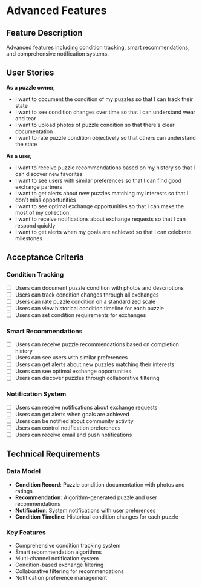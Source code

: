 # Advanced Features

## Feature Description

Advanced features including condition tracking, smart recommendations, and comprehensive notification systems.

## User Stories

**As a puzzle owner,**

- I want to document the condition of my puzzles so that I can track their state
- I want to see condition changes over time so that I can understand wear and tear
- I want to upload photos of puzzle condition so that there's clear documentation
- I want to rate puzzle condition objectively so that others can understand the state

**As a user,**

- I want to receive puzzle recommendations based on my history so that I can discover new favorites
- I want to see users with similar preferences so that I can find good exchange partners
- I want to get alerts about new puzzles matching my interests so that I don't miss opportunities
- I want to see optimal exchange opportunities so that I can make the most of my collection
- I want to receive notifications about exchange requests so that I can respond quickly
- I want to get alerts when my goals are achieved so that I can celebrate milestones

## Acceptance Criteria

### Condition Tracking

- [ ] Users can document puzzle condition with photos and descriptions
- [ ] Users can track condition changes through all exchanges
- [ ] Users can rate puzzle condition on a standardized scale
- [ ] Users can view historical condition timeline for each puzzle
- [ ] Users can set condition requirements for exchanges

### Smart Recommendations

- [ ] Users can receive puzzle recommendations based on completion history
- [ ] Users can see users with similar preferences
- [ ] Users can get alerts about new puzzles matching their interests
- [ ] Users can see optimal exchange opportunities
- [ ] Users can discover puzzles through collaborative filtering

### Notification System

- [ ] Users can receive notifications about exchange requests
- [ ] Users can get alerts when goals are achieved
- [ ] Users can be notified about community activity
- [ ] Users can control notification preferences
- [ ] Users can receive email and push notifications

## Technical Requirements

### Data Model

- **Condition Record**: Puzzle condition documentation with photos and ratings
- **Recommendation**: Algorithm-generated puzzle and user recommendations
- **Notification**: System notifications with user preferences
- **Condition Timeline**: Historical condition changes for each puzzle

### Key Features

- Comprehensive condition tracking system
- Smart recommendation algorithms
- Multi-channel notification system
- Condition-based exchange filtering
- Collaborative filtering for recommendations
- Notification preference management
